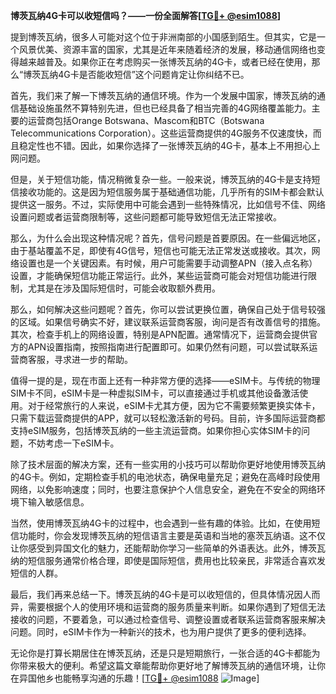 **博茨瓦纳4G卡可以收短信吗？——一份全面解答[[TG💪+ @esim1088](https://t.me/s/esim1088)]**

提到博茨瓦纳，很多人可能对这个位于非洲南部的小国感到陌生。但其实，它是一个风景优美、资源丰富的国家，尤其是近年来随着经济的发展，移动通信网络也变得越来越普及。如果你正在考虑购买一张博茨瓦纳的4G卡，或者已经在使用，那么“博茨瓦纳4G卡是否能收短信”这个问题肯定让你纠结不已。

首先，我们来了解一下博茨瓦纳的通信环境。作为一个发展中国家，博茨瓦纳的通信基础设施虽然不算特别先进，但也已经具备了相当完善的4G网络覆盖能力。主要的运营商包括Orange Botswana、Mascom和BTC（Botswana Telecommunications Corporation）。这些运营商提供的4G服务不仅速度快，而且稳定性也不错。因此，如果你选择了一张博茨瓦纳的4G卡，基本上不用担心上网问题。

但是，关于短信功能，情况稍微复杂一些。一般来说，博茨瓦纳的4G卡是支持短信接收功能的。这是因为短信服务属于基础通信功能，几乎所有的SIM卡都会默认提供这一服务。不过，实际使用中可能会遇到一些特殊情况，比如信号不佳、网络设置问题或者运营商限制等，这些问题都可能导致短信无法正常接收。

那么，为什么会出现这种情况呢？首先，信号问题是首要原因。在一些偏远地区，由于基站覆盖不足，即使有4G信号，短信也可能无法正常发送或接收。其次，网络设置也是一个关键因素。有时候，用户可能需要手动调整APN（接入点名称）设置，才能确保短信功能正常运行。此外，某些运营商可能会对短信功能进行限制，尤其是在涉及国际短信时，可能会收取额外费用。

那么，如何解决这些问题呢？首先，你可以尝试更换位置，确保自己处于信号较强的区域。如果信号确实不好，建议联系运营商客服，询问是否有改善信号的措施。其次，检查手机上的网络设置，特别是APN配置。通常情况下，运营商会提供官方的APN设置指南，按照指南进行配置即可。如果仍然有问题，可以尝试联系运营商客服，寻求进一步的帮助。

值得一提的是，现在市面上还有一种非常方便的选择——eSIM卡。与传统的物理SIM卡不同，eSIM卡是一种虚拟SIM卡，可以直接通过手机或其他设备激活使用。对于经常旅行的人来说，eSIM卡尤其方便，因为它不需要频繁更换实体卡，只需下载运营商提供的APP，就可以轻松激活新的号码。目前，许多国际运营商都支持eSIM服务，包括博茨瓦纳的一些主流运营商。如果你担心实体SIM卡的问题，不妨考虑一下eSIM卡。

除了技术层面的解决方案，还有一些实用的小技巧可以帮助你更好地使用博茨瓦纳的4G卡。例如，定期检查手机的电池状态，确保电量充足；避免在高峰时段使用网络，以免影响速度；同时，也要注意保护个人信息安全，避免在不安全的网络环境下输入敏感信息。

当然，使用博茨瓦纳4G卡的过程中，也会遇到一些有趣的体验。比如，在使用短信功能时，你会发现博茨瓦纳的短信语言主要是英语和当地的塞茨瓦纳语。这不仅让你感受到异国文化的魅力，还能帮助你学习一些简单的外语表达。此外，博茨瓦纳的短信服务通常价格合理，即使是国际短信，费用也比较亲民，非常适合喜欢发短信的人群。

最后，我们再来总结一下。博茨瓦纳的4G卡是可以收短信的，但具体情况因人而异，需要根据个人的使用环境和运营商的服务质量来判断。如果你遇到了短信无法接收的问题，不要着急，可以通过检查信号、调整设置或者联系运营商客服来解决问题。同时，eSIM卡作为一种新兴的技术，也为用户提供了更多的便利选择。

无论你是打算长期居住在博茨瓦纳，还是只是短期旅行，一张合适的4G卡都能为你带来极大的便利。希望这篇文章能帮助你更好地了解博茨瓦纳的通信环境，让你在异国他乡也能畅享沟通的乐趣！[[TG💪+ @esim1088](https://t.me/s/esim1088) ![Image](https://i.postimg.cc/4NQfJmqS/Snipaste-2025-05-13-00-14-12.png)]